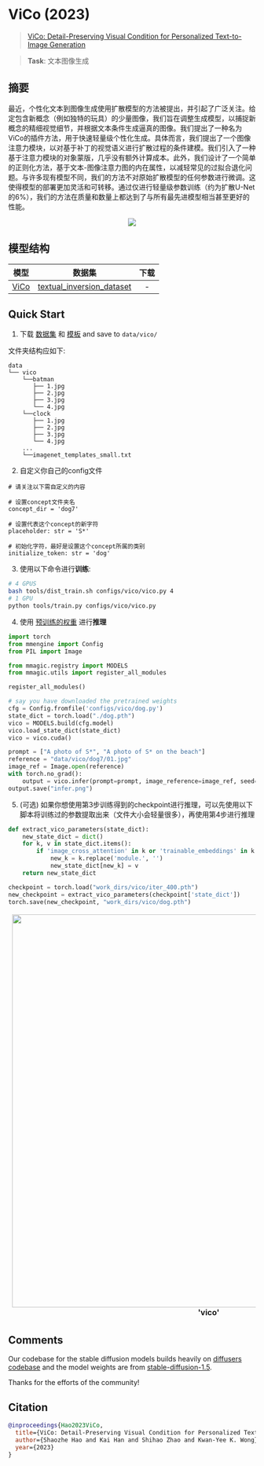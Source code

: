 # ViCo (2023)

> [ViCo: Detail-Preserving Visual Condition for Personalized Text-to-Image Generation](https://arxiv.org/abs/2208.12242)

> **Task**: 文本图像生成

<!-- [ALGORITHM] -->

## 摘要

<!-- [ABSTRACT] -->

最近，个性化文本到图像生成使用扩散模型的方法被提出，并引起了广泛关注。给定包含新概念（例如独特的玩具）的少量图像，我们旨在调整生成模型，以捕捉新概念的精细视觉细节，并根据文本条件生成逼真的图像。我们提出了一种名为ViCo的插件方法，用于快速轻量级个性化生成。具体而言，我们提出了一个图像注意力模块，以对基于补丁的视觉语义进行扩散过程的条件建模。我们引入了一种基于注意力模块的对象蒙版，几乎没有额外计算成本。此外，我们设计了一个简单的正则化方法，基于文本-图像注意力图的内在属性，以减轻常见的过拟合退化问题。与许多现有模型不同，我们的方法不对原始扩散模型的任何参数进行微调。这使得模型的部署更加灵活和可转移。通过仅进行轻量级参数训练（约为扩散U-Net的6%），我们的方法在质量和数量上都达到了与所有最先进模型相当甚至更好的性能。

<!-- [IMAGE] -->

<div align=center>
<img src="https://github.com/haoosz/ViCo/assets/71176040/0ee95a57-fecf-4bba-bc64-eda46e5cc6d1">
</div>

## 模型结构

|                                     模型                                      | 数据集 | 下载 |
| :----------------------------------------------------------------------------: | :-----: | :------: |
|                         [ViCo](./vico.py)                          |    [textual_inversion_dataset](mmagic/datasets/textual_inversion_dataset.py)    |    -     |

## Quick Start

1. 下载 [数据集](https://drive.google.com/drive/folders/1m8TCsY-C1tIOflHtWnFzTbw2C6dq67mC) 和 [模板](https://drive.google.com/drive/folders/1SpByLKECISmj5fhkaicT4yrsyqqpWL_T) 
and save to `data/vico/`

文件夹结构应如下:

```text
data
└── vico
    └──batman
       ├── 1.jpg
       ├── 2.jpg
       ├── 3.jpg
       └── 4.jpg
    └──clock
       ├── 1.jpg
       ├── 2.jpg
       ├── 3.jpg
       └── 4.jpg
    ...
    └──imagenet_templates_small.txt
```
2. 自定义你自己的config文件
```
# 请关注以下需自定义的内容

# 设置concept文件夹名
concept_dir = 'dog7'

# 设置代表这个concept的新字符
placeholder: str = 'S*'

# 初始化字符，最好是设置这个concept所属的类别
initialize_token: str = 'dog'
```

3. 使用以下命令进行**训练**:

```bash
# 4 GPUS
bash tools/dist_train.sh configs/vico/vico.py 4
# 1 GPU
python tools/train.py configs/vico/vico.py
```
4. 使用 [预训练的权重](https://drive.google.com/drive/folders/1GQGVzzOP2IgEfsQ-6ii6o2DqElnFThHM) 进行**推理**

```python
import torch
from mmengine import Config
from PIL import Image

from mmagic.registry import MODELS
from mmagic.utils import register_all_modules

register_all_modules()

# say you have downloaded the pretrained weights
cfg = Config.fromfile('configs/vico/dog.py')
state_dict = torch.load("./dog.pth")
vico = MODELS.build(cfg.model)
vico.load_state_dict(state_dict)
vico = vico.cuda()

prompt = ["A photo of S*", "A photo of S* on the beach"]
reference = "data/vico/dog7/01.jpg"
image_ref = Image.open(reference)
with torch.no_grad():
    output = vico.infer(prompt=prompt, image_reference=image_ref, seed=123, num_images_per_prompt=2)['samples'][0]
output.save("infer.png")
```

5. (可选) 如果你想使用第3步训练得到的checkpoint进行推理，可以先使用以下脚本将训练过的参数提取出来（文件大小会轻量很多），再使用第4步进行推理

```python
def extract_vico_parameters(state_dict):
    new_state_dict = dict()
    for k, v in state_dict.items():
        if 'image_cross_attention' in k or 'trainable_embeddings' in k:
            new_k = k.replace('module.', '')
            new_state_dict[new_k] = v
    return new_state_dict

checkpoint = torch.load("work_dirs/vico/iter_400.pth")
new_checkpoint = extract_vico_parameters(checkpoint['state_dict'])
torch.save(new_checkpoint, "work_dirs/vico/dog.pth")
```

<table align="center">
<thead>
  <tr>
    <td>
<div align="center">
  <img src="https://github.com/open-mmlab/mmagic/assets/71176040/58a6953c-053a-40ea-8826-eee428c992b5" width="800"/>
  <br/>
  <b>'vico'</b>
</div></td>
    <td>
</div></td>
    <td>
</thead>
</table>

## Comments

Our codebase for the stable diffusion models builds heavily on [diffusers codebase](https://github.com/huggingface/diffusers) and the model weights are from [stable-diffusion-1.5](https://github.com/huggingface/diffusers/blob/main/src/diffusers/pipelines/stable_diffusion/pipeline_stable_diffusion_controlnet.py).

Thanks for the efforts of the community!

## Citation

```bibtex
@inproceedings{Hao2023ViCo,
  title={ViCo: Detail-Preserving Visual Condition for Personalized Text-to-Image Generation},
  author={Shaozhe Hao and Kai Han and Shihao Zhao and Kwan-Yee K. Wong},
  year={2023}
}
```

